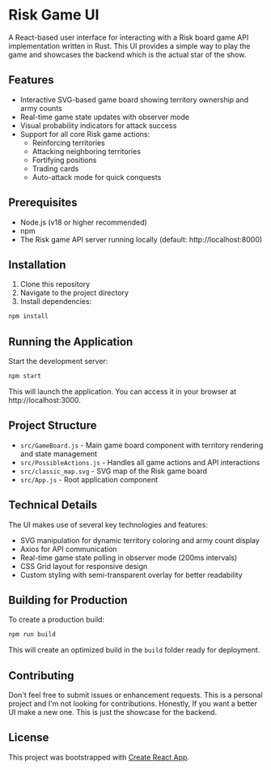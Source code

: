 # Risk Game UI

A React-based user interface for interacting with a Risk board game API implementation written in Rust. This UI provides a simple way to play the game and showcases the backend which is the actual star of the show.

## Features

- Interactive SVG-based game board showing territory ownership and army counts
- Real-time game state updates with observer mode
- Visual probability indicators for attack success
- Support for all core Risk game actions:
  - Reinforcing territories
  - Attacking neighboring territories
  - Fortifying positions
  - Trading cards
  - Auto-attack mode for quick conquests

## Prerequisites

- Node.js (v18 or higher recommended)
- npm
- The Risk game API server running locally (default: http://localhost:8000)

## Installation

1. Clone this repository
2. Navigate to the project directory
3. Install dependencies:
```bash
npm install
```
## Running the Application

Start the development server:
```bash
npm start
```

This will launch the application. You can access it in your browser at http://localhost:3000.

## Project Structure

- `src/GameBoard.js` - Main game board component with territory rendering and state management
- `src/PossibleActions.js` - Handles all game actions and API interactions
- `src/classic_map.svg` - SVG map of the Risk game board
- `src/App.js` - Root application component

## Technical Details

The UI makes use of several key technologies and features:

- SVG manipulation for dynamic territory coloring and army count display
- Axios for API communication
- Real-time game state polling in observer mode (200ms intervals)
- CSS Grid layout for responsive design
- Custom styling with semi-transparent overlay for better readability

## Building for Production

To create a production build:
```bash
npm run build
```

This will create an optimized build in the `build` folder ready for deployment.

## Contributing

Don't feel free to submit issues or enhancement requests. This is a personal project and I'm not looking for contributions. Honestly, If you want a better UI make a new one. This is just the showcase for the backend.

## License

This project was bootstrapped with [Create React App](https://github.com/facebook/create-react-app).
